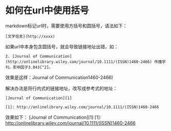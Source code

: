 # 如何在url中使用括号
markdown标记url时，需要使用方括号和圆括号，语法如下：
```
[文字信息](http://xxxx)
```
如果url中本身包含圆括号，就会导致链接地址出错，如：
```
2. [Journal of Communication](http://onlinelibrary.wiley.com/journal/10.1111/(ISSN)1460-2466) 传播学刊。影响因子3.843[^2]。
```
效果是这样：Journal of Communication1460-2466)

解决办法是将行内式的链接地址，改写成参考式的地址：
```
[Journal of Communication][1]

[1]: http://onlinelibrary.wiley.com/journal/10.1111/(ISSN)1460-2466
```
效果如下： [Journal of Communication][1]
[1]: http://onlinelibrary.wiley.com/journal/10.1111/(ISSN)1460-2466
